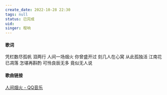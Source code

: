 ```yaml
---
create_date: 2022-10-28 22:30
tags: null
status: 已完成 
uid: 
singer: 程响
---
```


#### 歌词

凭栏数尽孤帆 泪两行
人间一场烟火 你曾盛开过
刻几人在心窝 从此孤独活
江南花已凋落 怎堪再斟酌
可怜良辰无多 竟似无人说

#### 歌曲链接

[人间烟火 - QQ音乐](https://i.y.qq.com/v8/playsong.html?songid=347232874#webchat_redirect)

